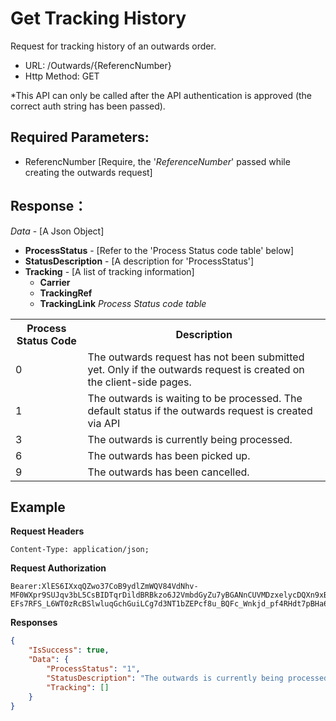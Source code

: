 # Get Tracking History

Request for tracking history of an outwards order.

- URL: /Outwards/{ReferencNumber}
- Http Method: GET

*This API can only be called after the API authentication is approved (the correct
auth string has been passed). 

## Required Parameters:
* ReferencNumber [Require, the '*ReferenceNumber*' passed while creating the outwards request]

## Response：
*Data* - [A Json Object]
- **ProcessStatus** - [Refer to the 'Process Status code table' below]
- **StatusDescription** - [A description for 'ProcessStatus']
- **Tracking** - [A list of tracking information]
  - **Carrier** 
  - **TrackingRef**
  - **TrackingLink**
*Process Status code table*
<table>
  <tr>
    <th>Process Status Code</th>
    <th>Description</th>
  </tr>
  <tr>
    <td>0</td>
    <td>The outwards request has not been submitted yet. Only if the outwards request is created on the client-side pages.</td>
  </tr>
  <tr>
    <td>1</td>
    <td>The outwards is waiting to be processed. The default status if the outwards request is created via API</td>
  </tr>
  <tr>
    <td>3</td>
    <td>The outwards is currently being processed.</td>
  </tr>
  <tr>
    <td>6</td>
    <td>The outwards has been picked up.</td>
  </tr>
  <tr>
    <td>9</td>
    <td>The outwards has been cancelled.</td>
  </tr>
</table>

## Example

**Request Headers**
```
Content-Type: application/json;
```

**Request Authorization**
```
Bearer:XlES6IXxqQZwo37CoB9ydlZmWQV84VdNhv-MF0WXpr9SUJqv3bL5CsBIDTqrDildBRBkzo6J2VmbdGyZu7yBGANnCUVMDzxelycDQXn9xBxqobDBAVs70nslc4C90PJ6jmtEI56U5SD8ms5c7ubKOa6DR0rLb_GTY4kXitqHPsPpCaUKckwGSIyCwGeZcAx60A50Na2CTISg5CfCGFTTAOQ6znVRLkJIb4fbbI87iYkBLDbQb2S09iFAqMc0odR9lpziU3BS5y41fZBXHwUUCEwk2-EFs7RFS_L6WT0zRcBSlwluqGchGuiLCg7d3NT1bZEPcf8u_BQFc_Wnkjd_pf4RHdt7pBHa6mgDib5ao1hugdE5z
```

**Responses**
``` json
{
    "IsSuccess": true,
    "Data": {
        "ProcessStatus": "1",
        "StatusDescription": "The outwards is currently being processed.",
        "Tracking": []
    }
}
```